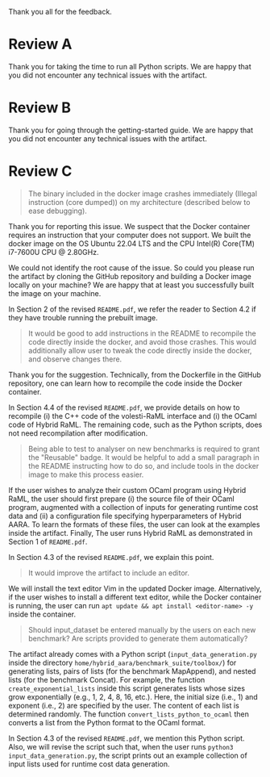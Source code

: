 Thank you all for the feedback.

# Review A

Thank you for taking the time to run all Python scripts. We are happy that you
did not encounter any technical issues with the artifact.

# Review B

Thank you for going through the getting-started guide. We are happy that you did
not encounter any technical issues with the artifact.

# Review C

> The binary included in the docker image crashes immediately (Illegal
> instruction (core dumped)) on my architecture (described below to ease
> debugging).

Thank you for reporting this issue. We suspect that the Docker container
requires an instruction that your computer does not support. We built the docker
image on the OS Ubuntu 22.04 LTS and the CPU Intel(R) Core(TM) i7-7600U CPU @
2.80GHz.

We could not identify the root cause of the issue. So could you please run the
artifact by cloning the GitHub repository and building a Docker image locally on
your machine? We are happy that at least you successfully built the image on
your machine.

In Section 2 of the revised `README.pdf`, we refer the reader to Section 4.2 if
they have trouble running the prebuilt image.

> It would be good to add instructions in the README to recompile the code
> directly inside the docker, and avoid those crashes. This would additionally
> allow user to tweak the code directly inside the docker, and observe changes
> there.

Thank you for the suggestion. Technically, from the Dockerfile in the GitHub
repository, one can learn how to recompile the code inside the Docker container.

In Section 4.4 of the revised `README.pdf`, we provide details on how to
recompile (i) the C++ code of the volesti-RaML interface and (i) the OCaml code
of Hybrid RaML. The remaining code, such as the Python scripts, does not need
recompilation after modification.

> Being able to test to analyser on new benchmarks is required to grant the
> "Reusable" badge. It would be helpful to add a small paragraph in the README
> instructing how to do so, and include tools in the docker image to make this
> process easier.

If the user wishes to analyze their custom OCaml program using Hybrid RaML, the
user should first prepare (i) the source file of their OCaml program, augmented
with a collection of inputs for generating runtime cost data and (ii) a
configuration file specifying hyperparameters of Hybrid AARA. To learn the
formats of these files, the user can look at the examples inside the artifact.
Finally, The user runs Hybrid RaML as demonstrated in Section 1 of `README.pdf`.

In Section 4.3 of the revised `README.pdf`, we explain this point.

> It would improve the artifact to include an editor.

We will install the text editor Vim in the updated Docker image. Alternatively,
if the user wishes to install a different text editor, while the Docker
container is running, the user can run `apt update && apt install <editor-name>
-y` inside the container.

> Should input_dataset be entered manually by the users on each new benchmark?
> Are scripts provided to generate them automatically?

The artifact already comes with a Python script (`input_data_generation.py`
inside the directory `home/hybrid_aara/benchmark_suite/toolbox/`) for generating
lists, pairs of lists (for the benchmark MapAppend), and nested lists (for the
benchmark Concat). For example, the function `create_exponential_lists` inside
this script generates lists whose sizes grow exponentially (e.g., 1, 2, 4, 8,
16, etc.). Here, the initial size (i.e., 1) and exponent (i.e., 2) are specified
by the user. The content of each list is determined randomly. The function
`convert_lists_python_to_ocaml` then converts a list from the Python format to
the OCaml format.

In Section 4.3 of the revised `README.pdf`, we mention this Python script. Also,
we will revise the script such that, when the user runs `python3
input_data_generation.py`, the script prints out an example collection of input
lists used for runtime cost data generation.
